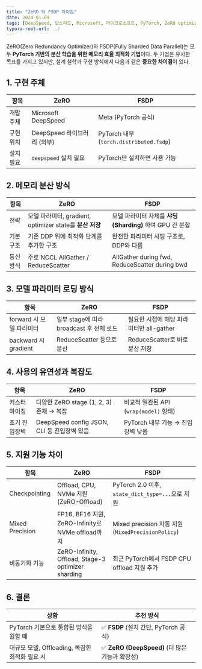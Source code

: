 ```yaml
---
title: "ZeRO 와 FSDP 차이점"
date: 2024-01-09
tags: [DeepSpeed, 딥스피드, Microsoft, 마이크로소프트, PyTorch, ZeRO optimizer, Mixed Precision, Model Parallelism, Pipeline Parallelism, DeepSpeed-Inference, DDP, Distributed Data Parallel]
typora-root-url: ../
---
```




ZeRO(Zero Redundancy Optimizer)와 FSDP(Fully Sharded Data Parallel)는 모두 **PyTorch 기반의 분산 학습을 위한 메모리 효율 최적화 기법**이다. 두 기법은 유사한 목표를 가지고 있지만, 설계 철학과 구현 방식에서 다음과 같은 **중요한 차이점**이 있다. 



## 1. 구현 주체

| 항목      | ZeRO                        | FSDP                                    |
| --------- | --------------------------- | --------------------------------------- |
| 개발 주체 | Microsoft DeepSpeed         | Meta (PyTorch 공식)                     |
| 구현 위치 | DeepSpeed 라이브러리 (외부) | PyTorch 내부 (`torch.distributed.fsdp`) |
| 설치 필요 | `deepspeed` 설치 필요       | PyTorch만 설치하면 사용 가능            |



## 2. 메모리 분산 방식

| 항목      | ZeRO                                                     | FSDP                                                     |
| --------- | -------------------------------------------------------- | -------------------------------------------------------- |
| 전략      | 모델 파라미터, gradient, optimizer state를 **분산 저장** | 모델 파라미터 자체를 **샤딩(Sharding)** 하여 GPU 간 분할 |
| 기본 구조 | 기존 DDP 위에 최적화 단계를 추가한 구조                  | 완전한 파라미터 샤딩 구조로, DDP와 다름                  |
| 통신 방식 | 주로 NCCL AllGather / ReduceScatter                      | AllGather during fwd, ReduceScatter during bwd           |



## 3. 모델 파라미터 로딩 방식

| 항목                     | ZeRO                                     | FSDP                                     |
| ------------------------ | ---------------------------------------- | ---------------------------------------- |
| forward 시 모델 파라미터 | 일부 stage에 따라 broadcast 후 전체 로드 | 필요한 시점에 해당 파라미터만 all-gather |
| backward 시 gradient     | ReduceScatter 등으로 분산                | ReduceScatter로 바로 분산 저장           |



## 4. 사용의 유연성과 복잡도

| 항목          | ZeRO                                        | FSDP                                   |
| ------------- | ------------------------------------------- | -------------------------------------- |
| 커스터마이징  | 다양한 ZeRO stage (1, 2, 3) 존재 → 복잡     | 비교적 일관된 API (`wrap(model)` 형태) |
| 초기 진입장벽 | DeepSpeed config JSON, CLI 등 진입장벽 있음 | PyTorch 내부 기능 → 진입장벽 낮음      |



## 5. 지원 기능 차이

| 항목            | ZeRO                                               | FSDP                                               |
| --------------- | -------------------------------------------------- | -------------------------------------------------- |
| Checkpointing   | Offload, CPU, NVMe 지원 (ZeRO-Offload)             | PyTorch 2.0 이후, `state_dict_type=...`으로 지원   |
| Mixed Precision | FP16, BF16 지원, ZeRO-Infinity로 NVMe offload까지  | Mixed precision 자동 지원 (`MixedPrecisionPolicy`) |
| 비동기화 기능   | ZeRO-Infinity, Offload, Stage-3 optimizer sharding | 최근 PyTorch에서 FSDP CPU offload 지원 추가        |



## 6. 결론

| 상황                                           | 추천 방식                                      |
| ---------------------------------------------- | ---------------------------------------------- |
| PyTorch 기본으로 통합된 방식을 원할 때         | ✅ **FSDP** (설치 간단, PyTorch 공식)           |
| 대규모 모델, Offloading, 복잡한 최적화 필요 시 | ✅ **ZeRO (DeepSpeed)** (더 많은 기능과 확장성) |